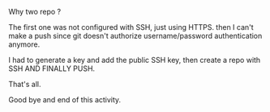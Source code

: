 Why two repo ? 


The first one was not configured with SSH, just using HTTPS. 
then I can't make a push since git doesn't authorize username/password authentication anymore.

I had to generate a key and add the public SSH key, then create a repo with SSH AND FINALLY PUSH. 

That's all. 

Good bye and end of this activity.
